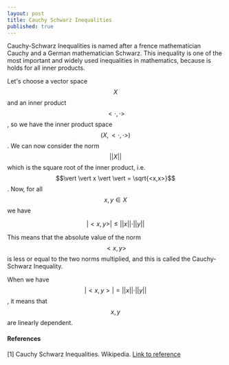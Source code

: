 ```yaml
---
layout: post
title: Cauchy Schwarz Inequalities
published: true
---
```



Cauchy-Schwarz Inequalities is named after a frence mathematician Cauchy and a German mathematician Schwarz. This inequality is one of the most important and widely used inequalities in mathematics, because is holds for all inner products.

Let's choose a vector space $$ X $$ and an inner product $$ <\cdot,\cdot> $$, so we have the inner product space $$ (X,<\cdot,\cdot>) $$. We can now consider the norm $$ \vert \vert X \vert \vert $$ which is the square root of the inner product, i.e. $$\vert \vert x \vert \vert = \sqrt{<x,x>}$$. Now, for all $$x,y \in X$$ we have

$$|<x,y>| \leq \vert \vert x \vert \vert \cdot \vert \vert y \vert \vert$$

This means that the absolute value of the norm $$<x,y>$$ is less or equal to the two norms multiplied, and this is called the Cauchy-Schwarz Inequality.

When we have $$\vert <x,y> \vert = \vert \vert x \vert \vert \cdot \vert \vert y \vert \vert$$, it means that $$x,y$$ are linearly dependent.




#### References

[1] Cauchy Schwarz Inequalities. Wikipedia. [Link to reference](https://en.wikipedia.org/wiki/Cauchy%E2%80%93Schwarz_inequality)
